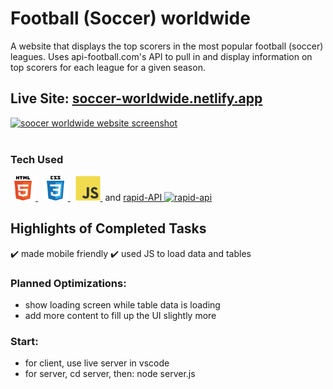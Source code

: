 # Football (Soccer) worldwide
A website that displays the top scorers in the most popular football (soccer) leagues.
Uses api-football.com's API to pull in and display information on top scorers for each league for a given season.

## Live Site: <a href="https://soccer-worldwide.netlify.app/" target="_blank">soccer-worldwide.netlify.app</a>

  <section align="left">
<a href="" target="_blank" rel="noreferrer">
<img src="https://i.ibb.co/59PTK1m/soccer-worldwid1e.png" alt="soocer worldwide website screenshot" width="" height=""/>
</a>
</section>
  <br>

### Tech Used
<a href="https://www.w3.org/html/" target="_blank" rel="noreferrer"> <img src="https://raw.githubusercontent.com/devicons/devicon/master/icons/html5/html5-original-wordmark.svg" alt="html5" width="40" height="40"/> </a>&nbsp; <a href="https://www.w3schools.com/css/" target="_blank" rel="noreferrer"> <img src="https://raw.githubusercontent.com/devicons/devicon/master/icons/css3/css3-original-wordmark.svg" alt="css3" width="40" height="40"/> </a> &nbsp;  <a href="https://developer.mozilla.org/en-US/docs/Web/JavaScript" target="_blank" rel="noreferrer"> <img src="https://raw.githubusercontent.com/devicons/devicon/master/icons/javascript/javascript-original.svg" alt="javascript" width="40" height="40"/> </a> &nbsp;and <a href="https://rapidapi.com/api-sports/api/api-football" target="_blank"> rapid-API <img src="https://i.ibb.co/9hddr8C/apir.png" alt="rapid-api" width="40" height="40"/></a> 

## Highlights of Completed Tasks
✔️ made mobile friendly
✔️ used JS to load data and tables

### Planned Optimizations:
* show loading screen while table data is loading
* add more content to fill up the UI slightly more

### Start:
* for client, use live server in vscode
* for server, cd server, then: node server.js
